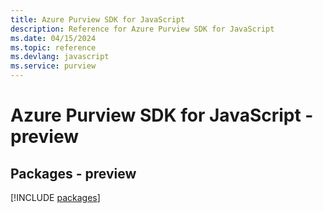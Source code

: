 ```yaml
---
title: Azure Purview SDK for JavaScript
description: Reference for Azure Purview SDK for JavaScript
ms.date: 04/15/2024
ms.topic: reference
ms.devlang: javascript
ms.service: purview
---
```

# Azure Purview SDK for JavaScript - preview
## Packages - preview
[!INCLUDE [packages](purview-index.md)]